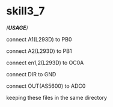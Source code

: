 # skill3_7
/*******USAGE*******/

connect A1(L293D) to PB0

connect A2(L293D) to PB1

connect en1,2(L293D) to OC0A

connect DIR to GND 

connect OUT(AS5600) to ADC0

keeping these files in the same directory

